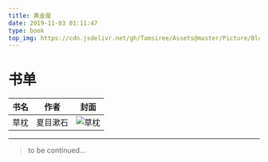 ```yaml
---
title: 黄金屋
date: 2019-11-03 01:11:47
type: book
top_img: https://cdn.jsdelivr.net/gh/Tamsiree/Assets@master/Picture/Blog/Cover/wallhavenvmp3pl.jpg
---
```


# 书单

|书名|作者|封面|
| :---: | :---: | :---: |
|草枕|夏目漱石|![草枕](https://bkimg.cdn.bcebos.com/pic/4afbfbedab64034f00568670a3c379310a551d28@wm_1,g_7,k_d2F0ZXIvYmFpa2UxMTY=,xp_5,yp_5)|


---
> to be continued...